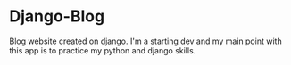 # Django-Blog
Blog website created on django.
I'm a starting dev and my main point with this app is to practice my python and django skills.
